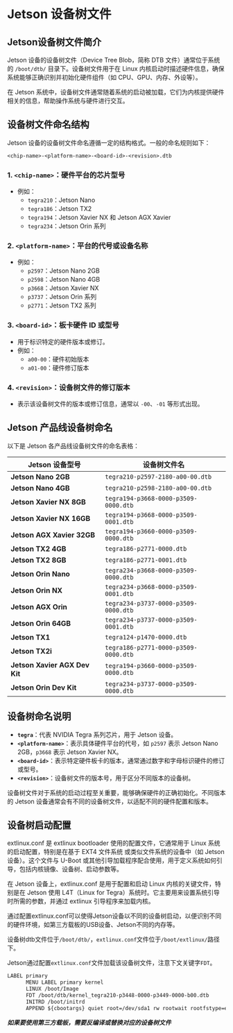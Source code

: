 # Jetson 设备树文件

## Jetson设备树文件简介

Jetson 设备的设备树文件（Device Tree Blob，简称 DTB 文件）通常位于系统的 `/boot/dtb/` 目录下。设备树文件用于在 Linux 内核启动时描述硬件信息，确保系统能够正确识别并初始化硬件组件（如 CPU、GPU、内存、外设等）。

在 Jetson 系统中，设备树文件通常随着系统的启动被加载，它们为内核提供硬件相关的信息，帮助操作系统与硬件进行交互。

## 设备树文件命名结构

Jetson 设备的设备树文件命名遵循一定的结构格式。一般的命名规则如下：

```txt
<chip-name>-<platform-name>-<board-id>-<revision>.dtb
```

### 1. **`<chip-name>`**：硬件平台的芯片型号
   - 例如：
     - `tegra210`：Jetson Nano
     - `tegra186`：Jetson TX2
     - `tegra194`：Jetson Xavier NX 和 Jetson AGX Xavier
     - `tegra234`：Jetson Orin 系列

### 2. **`<platform-name>`**：平台的代号或设备名称
   - 例如：
     - `p2597`：Jetson Nano 2GB
     - `p2598`：Jetson Nano 4GB
     - `p3668`：Jetson Xavier NX
     - `p3737`：Jetson Orin 系列
     - `p2771`：Jetson TX2 系列

### 3. **`<board-id>`**：板卡硬件 ID 或型号
   - 用于标识特定的硬件版本或修订。
   - 例如：
     - `a00-00`：硬件初始版本
     - `a01-00`：硬件修订版本

### 4. **`<revision>`**：设备树文件的修订版本
   - 表示该设备树文件的版本或修订信息，通常以 `-00`、`-01` 等形式出现。

## Jetson 产品线设备树命名

以下是 Jetson 各产品线设备树文件的命名表格：

| **Jetson 设备型号**            | **设备树文件名**                                            |
|-------------------------------|-------------------------------------------------------------|
| **Jetson Nano 2GB**            | `tegra210-p2597-2180-a00-00.dtb`                            |
| **Jetson Nano 4GB**            | `tegra210-p2598-2180-a00-00.dtb`                            |
| **Jetson Xavier NX 8GB**       | `tegra194-p3668-0000-p3509-0000.dtb`                        |
| **Jetson Xavier NX 16GB**      | `tegra194-p3668-0000-p3509-0001.dtb`                        |
| **Jetson AGX Xavier 32GB**     | `tegra194-p3660-0000-p3509-0000.dtb`                        |
| **Jetson TX2 4GB**             | `tegra186-p2771-0000.dtb`                                   |
| **Jetson TX2 8GB**             | `tegra186-p2771-0001.dtb`                                   |
| **Jetson Orin Nano**           | `tegra234-p3668-0000-p3509-0000.dtb`                        |
| **Jetson Orin NX**             | `tegra234-p3668-0000-p3509-0001.dtb`                        |
| **Jetson AGX Orin**            | `tegra234-p3737-0000-p3509-0000.dtb`                        |
| **Jetson Orin 64GB**           | `tegra234-p3737-0000-p3509-0001.dtb`                        |
| **Jetson TX1**                 | `tegra124-p1470-0000.dtb`                                   |
| **Jetson TX2i**                | `tegra186-p2771-0000-p3509-0000.dtb`                        |
| **Jetson Xavier AGX Dev Kit**  | `tegra194-p3660-0000-p3509-0000.dtb`                        |
| **Jetson Orin Dev Kit**        | `tegra234-p3737-0000-p3509-0000.dtb`                        |

## 设备树命名说明

- **`tegra`**：代表 NVIDIA Tegra 系列芯片，用于 Jetson 设备。
- **`<platform-name>`**：表示具体硬件平台的代号，如 `p2597` 表示 Jetson Nano 2GB，`p3668` 表示 Jetson Xavier NX。
- **`<board-id>`**：表示特定硬件板卡的版本，通常通过数字和字母标识硬件的修订或型号。
- **`<revision>`**：设备树文件的版本号，用于区分不同版本的设备树。

设备树文件对于系统的启动过程至关重要，能够确保硬件的正确初始化。不同版本的 Jetson 设备通常会有不同的设备树文件，以适配不同的硬件配置和版本。

## 设备树启动配置

extlinux.conf 是 extlinux bootloader 使用的配置文件，它通常用于 Linux 系统的启动配置，特别是在基于 EXT4 文件系统 或类似文件系统的设备中（如 Jetson 设备）。这个文件与 U-Boot 或其他引导加载程序配合使用，用于定义系统如何引导，包括内核镜像、设备树、启动参数等。

在 Jetson 设备上，extlinux.conf 是用于配置和启动 Linux 内核的关键文件，特别是在 Jetson 使用 L4T（Linux for Tegra）系统时。它主要用来设置系统引导时所需的参数，并通过 extlinux 引导程序来加载内核。

通过配置extlinux.conf可以使得Jetson设备以不同的设备树启动，以便识别不同的硬件环境，如第三方载板的USB设备、Jetson不同的内存等。

设备树dtb文件位于`/boot/dtb/`，`extlinux.conf`文件位于`/boot/extlinux/`路径下。

Jetson通过配置`extlinux.conf`文件加载该设备树文件，注意下文关键字`FDT`。

```txt
LABEL primary
      MENU LABEL primary kernel
      LINUX /boot/Image
      FDT /boot/dtb/kernel_tegra210-p3448-0000-p3449-0000-b00.dtb
      INITRD /boot/initrd
      APPEND ${cbootargs} quiet root=/dev/sda1 rw rootwait rootfstype=ext4 console=ttyS0,115200n8 console=tty0 fbcon=map:0 net.ifnames=0
```

***如果要使用第三方载板，需要反编译或替换对应的设备树文件***
